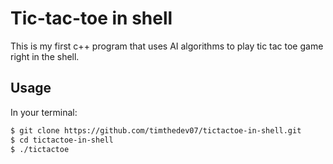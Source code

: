 # Tic-tac-toe in shell

This is my first c++ program that uses AI algorithms to play tic tac toe game right in the shell.

## Usage

In your terminal:

```bash
$ git clone https://github.com/timthedev07/tictactoe-in-shell.git
$ cd tictactoe-in-shell
$ ./tictactoe
```

